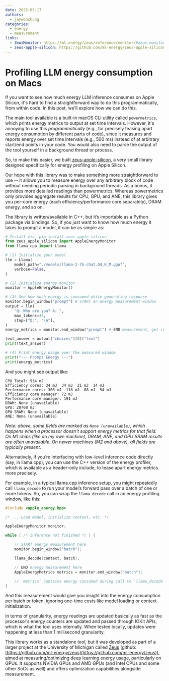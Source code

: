 ```yaml
---
date: 2025-05-17
authors:
  - jaywonchung
categories:
  - energy
  - measurement
links:
  - ZeusMonitor: https://ml.energy/zeus/reference/monitor/#zeus.monitor.ZeusMonitor
  - zeus-apple-silicon: https://github.com/ml-energy/zeus-apple-silicon
---
```


# Profiling LLM energy consumption on Macs

If you want to see how much energy LLM inference consumes on Apple Silicon, it's hard to find a straightforward way to do this programmatically, from within code. In this post, we'll explore how we can do this.

<!-- more -->

The main tool available is a built-in macOS CLI utility called `powermetrics`, which prints energy metrics to output at set time intervals. However, it's annoying to use this *programmatically* (e.g., for precisely teasing apart energy consumption by different parts of code), since it measures and reports energy over set time intervals (e.g., 500 ms) instead of at arbitrary start/end points in your code. You would also need to parse the output of the tool yourself in a background thread or process.

So, to make this easier, we built [zeus-apple-silicon](https://github.com/ml-energy/zeus-apple-silicon), a very small library designed specifically for energy profiling on Apple Silicon.

Our hope with this library was to make something more straightforward to use -- it allows you to measure energy over any arbitrary block of code without needing periodic parsing in background threads. As a bonus, it provides more detailed readings than powermetrics. Whereas powermetrics only provides aggregate results for CPU, GPU, and ANE, this library gives you per-core energy (each efficiency/performance core separately), DRAM energy, and so on.

The library is written/available in C++, but it’s importable as a Python package via bindings. So, if you just want to know how much energy it takes to prompt a model, it can be as simple as:

```python
# Install via `pip install zeus-apple-silicon`
from zeus_apple_silicon import AppleEnergyMonitor
from llama_cpp import Llama

# (1) Initialize your model
llm = Llama(
    model_path="./models/llama-2-7b-chat.Q4_K_M.gguf",
    verbose=False,
)

# (2) Initialize energy monitor
monitor = AppleEnergyMonitor()

# (3) See how much energy is consumed while generating response
monitor.begin_window("prompt") # START an energy measurement window
output = llm(
    "Q: Who are you? A: ",
    max_tokens=32,
    stop=["Q:", "\n"],
)
energy_metrics = monitor.end_window("prompt") # END measurement, get results

text_answer = output["choices"][0]["text"]
print(text_answer)

# (4) Print energy usage over the measured window
print("--- Prompt Energy ---")
print(energy_metrics)
```

And you might see output like:

```
CPU Total: 934 mJ
Efficiency cores: 34 mJ  34 mJ  21 mJ  14 mJ  
Performance cores: 308 mJ  118 mJ  88 mJ  54 mJ  
Efficiency core manager: 72 mJ
Performance core manager: 191 mJ
DRAM: None (unavailable)
GPU: 20708 mJ
GPU SRAM: None (unavailable)
ANE: None (unavailable)
```

*Note: above, some fields are marked as `None (unavailable)`, which happens when a processor doesn't support energy metrics for that field. On M1 chips (like on my own machine), DRAM, ANE, and GPU SRAM results are often unavailable. On newer machines (M2 and above), all fields are typically present.*

Alternatively, if you’re interfacing with low-level inference code directly (say, in llama.cpp), you can use the C++ version of the energy profiler, which is available as a header-only include, to tease apart energy metrics more precisely.

For example, in a typical llama.cpp inference setup, you might repeatedly call `llama_decode` to run your model’s forward pass over a batch of one or more tokens. So, you can wrap the `llama_decode` call in an energy profiling window, like this:

```cpp
#include <apple_energy.hpp>

/* ... Load model, initialize context, etc. */

AppleEnergyMonitor monitor;

while ( /* inference not finished */ ) {

    // START energy measurement here
    monitor.begin_window("batch");

    llama_decode(context, batch);

    // END energy measurement here
    AppleEnergyMetrics metrics = monitor.end_window("batch");

    // `metrics` contains energy consumed during call to `llama_decode`
}
```

And this measurement would give you insight into the energy consumption per batch or token, ignoring one-time costs like model loading or context initialization.

In terms of granularity, energy readings are updated basically as fast as the processor’s energy counters are updated and passed through IOKit APIs, which is what the tool uses internally. When tested locally, updates were happening at less than 1 millisecond granularity.

This library works as a standalone tool, but it was developed as part of a larger project at the University of Michigan called [Zeus](https://ml.energy/zeus/) (github: [https://github.com/ml-energy/zeus](https://github.com/ml-energy/zeus)), aimed at measuring/optimizing deep learning energy usage, particularly on GPUs. It supports NVIDIA GPUs and AMD GPUs (and Intel CPUs and some other SoCs as well) and offers optimization capabilities alongside measurement.
